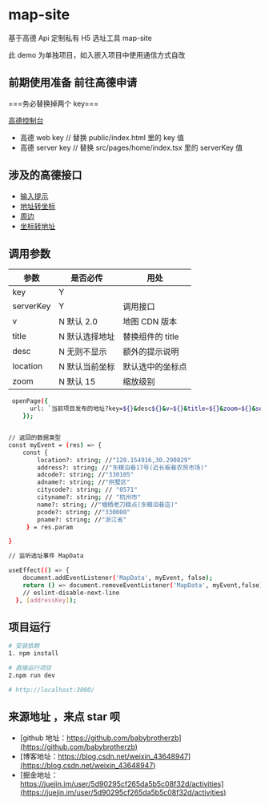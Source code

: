 <!--
 * @Author: baby张
 * @Date: 2021-11-15 15:13:24
 * @LastEditTime: 2021-11-15 17:19:14
 * @LastEditors: Please set LastEditors
 * @Description: 打开koroFileHeader查看配置 进行设置: https://github.com/OBKoro1/koro1FileHeader/wiki/%E9%85%8D%E7%BD%AE
 * @FilePath: /map-site/README.md
-->

# map-site

基于高德 Api 定制私有 H5 选址工具 map-site

此 demo 为单独项目，如入嵌入项目中使用通信方式自改

## 前期使用准备 前往高德申请

===务必替换掉两个 key===

[高德控制台](https://console.amap.com/dev/key/app)

- 高德 web key // 替换 public/index.html 里的 key 值
- 高德 server key // 替换 src/pages/home/index.tsx 里的 serverKey 值

## 涉及的高德接口

- [输入提示](https://restapi.amap.com/v3/assistant/inputtips)
- [地址转坐标](https://restapi.amap.com/v3/geocode/geo)
- [周边](https://restapi.amap.com/v5/place/around)
- [坐标转地址](https://restapi.amap.com/v3/geocode/regeo)

## 调用参数

| 参数      | 是否必传       | 用处             |
| --------- | -------------- | ---------------- |
| key       | Y              |                  |
| serverKey | Y              | 调用接口         |
| v         | N 默认 2.0     | 地图 CDN 版本    |
| title     | N 默认选择地址 | 替换组件的 title |
| desc      | N 无则不显示   | 额外的提示说明   |
| location  | N 默认当前坐标 | 默认选中的坐标点 |
| zoom      | N 默认 15      | 缩放级别         |

```sh
 openPage({
      url: `当前项目发布的地址?key=${}&desc${}&v=${}&title=${}&zoom=${}&serverKey=${}&location=${}#/`,
    });

```

```sh

// 返回的数据类型
const myEvent = (res) => {
    const {
        location?: string; //"120.154916,30.290829"
        address?: string; //"东粮泊巷17号(近长板巷农贸市场)"
        adcode?: string; //"330105"
        adname?: string; //"拱墅区"
        citycode?: string; // "0571"
        cityname?: string; // "杭州市"
        name?: string; //"塘栖老刀糕点(东粮泊巷店)"
        pcode?: string; //"330000"
        pname?: string; //"浙江省"
     } = res.param

}

// 监听选址事件 MapData

useEffect(() => {
    document.addEventListener('MapData', myEvent, false);
    return () => document.removeEventListener('MapData', myEvent,false);
    // eslint-disable-next-line
  }, [addressKey]);

```

## 项目运行

```sh
# 安装依赖
1. npm install

# 直接运行项目
2.npm run dev

# http://localhost:3000/

```

## 来源地址 ，来点 star 呗

- [github 地址：https://github.com/babybrotherzb](https://github.com/babybrotherzb)
- [博客地址：https://blog.csdn.net/weixin_43648947](https://blog.csdn.net/weixin_43648947)
- [掘金地址：https://juejin.im/user/5d90295cf265da5b5c08f32d/activities](https://juejin.im/user/5d90295cf265da5b5c08f32d/activities)
